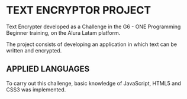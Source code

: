 <h1>TEXT ENCRYPTOR PROJECT</h1>

Text Encrypter developed as a Challenge in the G6 - ONE Programming Beginner training, on the Alura Latam platform.

The project consists of developing an application in which text can be written and encrypted.

<h2>APPLIED LANGUAGES</h2>

To carry out this challenge, basic knowledge of JavaScript, HTML5 and CSS3 was implemented.
